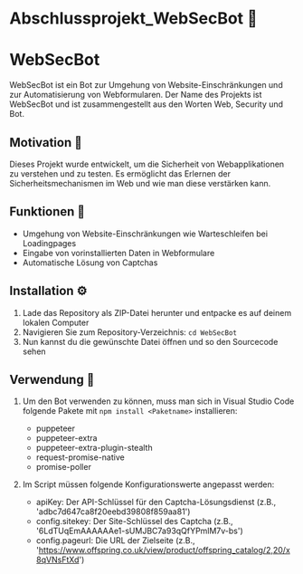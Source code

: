 # Abschlussprojekt_WebSecBot 🤖
# WebSecBot

WebSecBot ist ein Bot zur Umgehung von Website-Einschränkungen und zur Automatisierung von Webformularen. Der Name des Projekts ist WebSecBot und ist zusammengestellt aus den Worten Web, Security und Bot.

## Motivation 💪

Dieses Projekt wurde entwickelt, um die Sicherheit von Webapplikationen zu verstehen und zu testen. Es ermöglicht das Erlernen der Sicherheitsmechanismen im Web und wie man diese verstärken kann.

## Funktionen 🎯

- Umgehung von Website-Einschränkungen wie Warteschleifen bei Loadingpages
- Eingabe von vorinstallierten Daten in Webformulare
- Automatische Lösung von Captchas

## Installation ⚙️

1. Lade das Repository als ZIP-Datei herunter und entpacke es auf deinem lokalen Computer
2. Navigieren Sie zum Repository-Verzeichnis: `cd WebSecBot`
3. Nun kannst du die gewünschte Datei öffnen und so den Sourcecode sehen

## Verwendung 🚀

1. Um den Bot verwenden zu können, muss man sich in Visual Studio Code folgende Pakete mit `npm install <Paketname>` installieren:
   - puppeteer
   - puppeteer-extra
   - puppeteer-extra-plugin-stealth
   - request-promise-native
   - promise-poller

2. Im Script müssen folgende Konfigurationswerte angepasst werden:
   - apiKey: Der API-Schlüssel für den Captcha-Lösungsdienst (z.B., 'adbc7d647ca8f20eebd39808f859aa81')
   - config.sitekey: Der Site-Schlüssel des Captcha (z.B., '6LdTUqEmAAAAAAe1-sUMJBC7a93qQfYPmlM7v-bs')
   - config.pageurl: Die URL der Zielseite (z.B., 'https://www.offspring.co.uk/view/product/offspring_catalog/2,20/x8qVNsFtXd')


